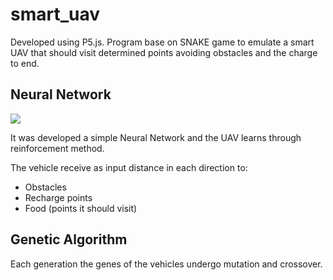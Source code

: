 # smart_uav
Developed using P5.js. Program base on SNAKE game to emulate a smart UAV that should visit determined points avoiding obstacles and the charge to end. 

## Neural Network
![](https://github.com/eliaslawrence/smart_uav/blob/master/example.gif)

It was developed a simple Neural Network and the UAV learns through reinforcement method. 

The vehicle receive as input distance in each direction to:
- Obstacles
- Recharge points
- Food (points it should visit)

## Genetic Algorithm

Each generation the genes of the vehicles undergo mutation and crossover.